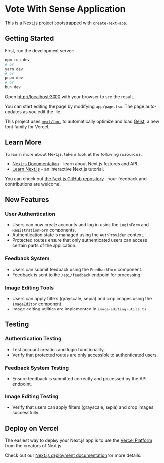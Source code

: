 # Vote With Sense Application

This is a [Next.js](https://nextjs.org) project bootstrapped with [`create-next-app`](https://nextjs.org/docs/app/api-reference/cli/create-next-app).

## Getting Started

First, run the development server:

```bash
npm run dev
# or
yarn dev
# or
pnpm dev
# or
bun dev
```

Open [http://localhost:3000](http://localhost:3000) with your browser to see the result.

You can start editing the page by modifying `app/page.tsx`. The page auto-updates as you edit the file.

This project uses [`next/font`](https://nextjs.org/docs/app/building-your-application/optimizing/fonts) to automatically optimize and load [Geist](https://vercel.com/font), a new font family for Vercel.

## Learn More

To learn more about Next.js, take a look at the following resources:

- [Next.js Documentation](https://nextjs.org/docs) - learn about Next.js features and API.
- [Learn Next.js](https://nextjs.org/learn) - an interactive Next.js tutorial.

You can check out [the Next.js GitHub repository](https://github.com/vercel/next.js) - your feedback and contributions are welcome!

## New Features

### User Authentication

- Users can now create accounts and log in using the `LoginForm` and `RegistrationForm` components.
- Authentication state is managed using the `AuthProvider` context.
- Protected routes ensure that only authenticated users can access certain parts of the application.

### Feedback System

- Users can submit feedback using the `FeedbackForm` component.
- Feedback is sent to the `/api/feedback` endpoint for processing.

### Image Editing Tools

- Users can apply filters (grayscale, sepia) and crop images using the `ImageEditor` component.
- Image editing utilities are implemented in `image-editing-utils.ts`.

## Testing

### Authentication Testing

- Test account creation and login functionality.
- Verify that protected routes are only accessible to authenticated users.

### Feedback System Testing

- Ensure feedback is submitted correctly and processed by the API endpoint.

### Image Editing Testing

- Verify that users can apply filters (grayscale, sepia) and crop images successfully.

## Deploy on Vercel

The easiest way to deploy your Next.js app is to use the [Vercel Platform](https://vercel.com/new?utm_medium=default-template&filter=next.js&utm_source=create-next-app&utm_campaign=create-next-app-readme) from the creators of Next.js.

Check out our [Next.js deployment documentation](https://nextjs.org/docs/app/building-your-application/deploying) for more details.
